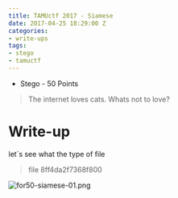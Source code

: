```yaml
---
title: TAMUctf 2017 - Siamese
date: 2017-04-25 18:29:00 Z
categories:
- write-ups
tags:
- stego
- tamuctf
---
```


- Stego - 50 Points

> The internet loves cats. Whats not to love?

# Write-up

let´s see what the type of file

> file 8ff4da2f7368f800

![for50-siamese-01.png](/uploads/for50-siamese-01.png)